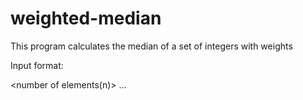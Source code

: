 # weighted-median
This program calculates the median of a set of integers with weights

Input format:

<number of elements(n)>
<int1> <weight1>
<int2> <weight2>
<int2> <weight2>
...
<intn> <weightn>
